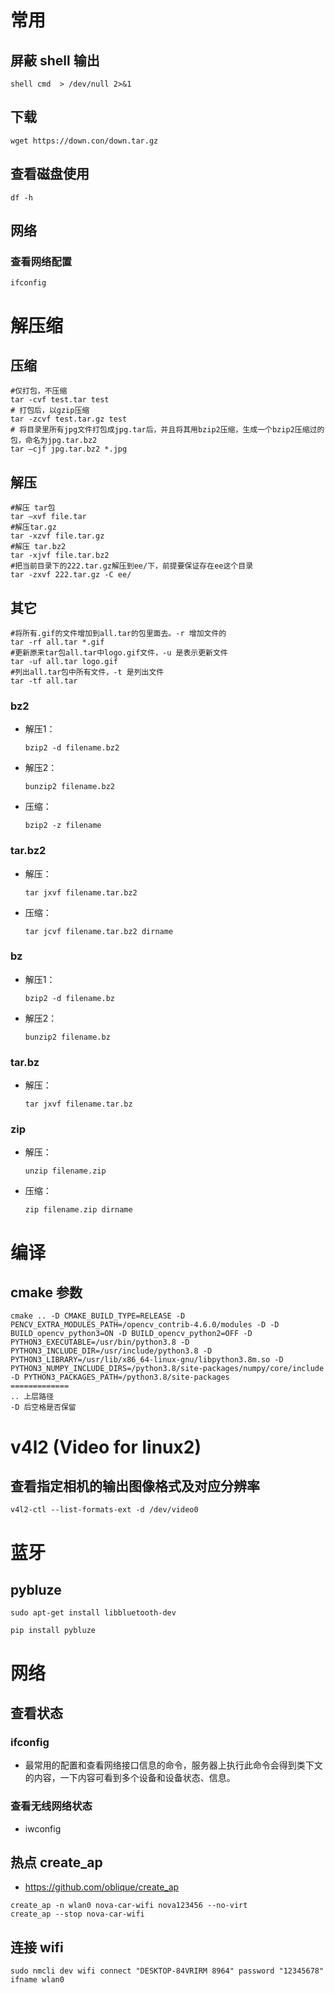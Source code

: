 # 常用

## 屏蔽 shell 输出

```shell
shell cmd  > /dev/null 2>&1
```

## 下载

```shell
wget https://down.con/down.tar.gz
```

## 查看磁盘使用

```shell
df -h
```

## 网络

### 查看网络配置

```shell
ifconfig
```



# 解压缩

## 压缩

```shell
#仅打包，不压缩
tar -cvf test.tar test
# 打包后，以gzip压缩
tar -zcvf test.tar.gz test
# 将目录里所有jpg文件打包成jpg.tar后，并且将其用bzip2压缩，生成一个bzip2压缩过的包，命名为jpg.tar.bz2
tar –cjf jpg.tar.bz2 *.jpg 
```

## 解压

```shell
#解压 tar包
tar –xvf file.tar
#解压tar.gz
tar -xzvf file.tar.gz
#解压 tar.bz2
tar -xjvf file.tar.bz2   
#把当前目录下的222.tar.gz解压到ee/下，前提要保证存在ee这个目录
tar -zxvf 222.tar.gz -C ee/
```

## 其它

```shell
#将所有.gif的文件增加到all.tar的包里面去。-r 增加文件的
tar -rf all.tar *.gif 
#更新原来tar包all.tar中logo.gif文件，-u 是表示更新文件
tar -uf all.tar logo.gif 
#列出all.tar包中所有文件，-t 是列出文件
tar -tf all.tar 
```

### bz2

- 解压1：
  
  ```shell
  bzip2 -d filename.bz2
  ```
  
- 解压2：
  
  ```shell
  bunzip2 filename.bz2
  ```
  
- 压缩：
  
  ```shell
  bzip2 -z filename
  ```

### tar.bz2

- 解压：

  ```shell
  tar jxvf filename.tar.bz2
  ```

- 压缩：

  ```shell
  tar jcvf filename.tar.bz2 dirname
  ```

### bz

- 解压1：
  
  ```shell
  bzip2 -d filename.bz
  ```
  
- 解压2：
  
  ```shell
  bunzip2 filename.bz
  ```

### tar.bz

- 解压：
  
  ```shell
  tar jxvf filename.tar.bz
  ```

### zip

- 解压：
  
  ```shell
  unzip filename.zip
  ```
- 压缩：
  
  ```shell
  zip filename.zip dirname
  ```

# 编译

## cmake 参数

```shell
cmake .. -D CMAKE_BUILD_TYPE=RELEASE -D PENCV_EXTRA_MODULES_PATH=/opencv_contrib-4.6.0/modules -D -D BUILD_opencv_python3=ON -D BUILD_opencv_python2=OFF -D PYTHON3_EXECUTABLE=/usr/bin/python3.8 -D PYTHON3_INCLUDE_DIR=/usr/include/python3.8 -D PYTHON3_LIBRARY=/usr/lib/x86_64-linux-gnu/libpython3.8m.so -D PYTHON3_NUMPY_INCLUDE_DIRS=/python3.8/site-packages/numpy/core/include -D PYTHON3_PACKAGES_PATH=/python3.8/site-packages
=============
.. 上层路径
-D 后空格是否保留
```

# v4l2 (Video for linux2)

## 查看指定相机的输出图像格式及对应分辨率

```shell
v4l2-ctl --list-formats-ext -d /dev/video0
```

# 蓝牙

## pybluze

```shell
sudo apt-get install libbluetooth-dev
```

```shell
pip install pybluze
```

# 网络

## 查看状态

### ifconfig

- 最常用的配置和查看网络接口信息的命令，服务器上执行此命令会得到类下文的内容，一下内容可看到多个设备和设备状态、信息。

### 查看无线网络状态

- iwconfig

## 热点 create_ap

- https://github.com/oblique/create_ap

```shell
create_ap -n wlan0 nova-car-wifi nova123456 --no-virt
create_ap --stop nova-car-wifi
```

## 连接 wifi

```shell
sudo nmcli dev wifi connect "DESKTOP-84VRIRM 8964" password "12345678" ifname wlan0
```




